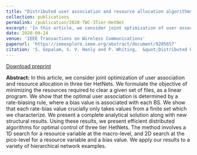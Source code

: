 ```yaml
---
title: "Distributed user association and resource allocation algorithms for three tier HetNets"
collection: publications
permalink: /publication/2020-TWC-3Tier-HetNet
excerpt: 'In this article, we consider joint optimization of user association and resource allocation in three tier HetNets. We formulate the objective of minimizing the resources required to clear a given set of files, as a linear program. We show that the optimal user association is determined by a rate-biasing rule, where a bias value is associated with each BS. We show that each rate-bias value crucially only takes values from a finite set which we characterize. We present a complete analytical solution along with new structural results.'
date: 2020-09-24
venue: 'IEEE Transactions on Wireless Communications'
paperurl: 'https://ieeexplore.ieee.org/abstract/document/9205657'
citation: 'S. Gopalam, S. V. Hanly and P. Whiting,  &quot;Distributed User Association and Resource Allocation Algorithms for Three Tier HetNets,&quot; in <i>IEEE Transactions on Wireless Communications</i>, vol. 19, no. 12, pp. 7913-7926, Dec. 2020.'
---
```

[Download preprint](https://swaroop-gopalam.github.io/files/TWC3017519.pdf)

**Abstract:** In this article, we consider joint optimization of user association and resource allocation in three tier HetNets. We formulate the objective of minimizing the resources required to clear a given set of files, as a linear program. We show that the optimal user association is determined by a rate-biasing rule, where a bias value is associated with each BS. We show that each rate-bias value crucially only takes values from a finite set which we characterize. We present a complete analytical solution along with new structural results. Using these results, we present efficient distributed algorithms for optimal control of three tier HetNets. The method involves a 1D search for a resource variable at the macro-level, and 2D search at the pico-level for a resource variable and a bias value. We apply our results to a variety of hierarchical network examples.

<!-- Recommended citation: 'S. Gopalam, S. V. Hanly and P. Whiting,  &quot;Distributed Resource Allocation and Flow Control Algorithms for mmWave IAB Networks,&quot; in <i>IEEE/ACM Transactions on Networking</i>, vol. 31, no. 6, pp. 3175-3190, Dec. 2023.' -->
